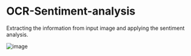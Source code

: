 # OCR-Sentiment-analysis
 Extracting the information from input image and applying the sentiment analysis.
 
 ![image](https://user-images.githubusercontent.com/76062756/137470757-2ba0fc08-333c-48ff-9d82-38be1464dc78.png)
